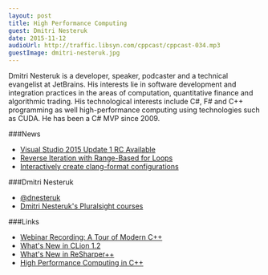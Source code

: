 ```yaml
---
layout: post
title: High Performance Computing
guest: Dmitri Nesteruk
date: 2015-11-12
audioUrl: http://traffic.libsyn.com/cppcast/cppcast-034.mp3
guestImage: dmitri-nesteruk.jpg
---
```


Dmitri Nesteruk is a developer, speaker, podcaster and a technical evangelist at JetBrains. His interests lie in software development and integration practices in the areas of computation, quantitative finance and algorithmic trading. His technological interests include C#, F# and C++ programming as well high-performance computing using technologies such as CUDA. He has been a C# MVP since 2009.

###News

 - [Visual Studio 2015 Update 1 RC Available](http://blogs.msdn.com/b/vcblog/archive/2015/10/29/visual-studio-2015-update-1-rc-available.aspx)
 - [Reverse Iteration with Range-Based for Loops](https://www.reddit.com/r/cpp/comments/3q8o0d/reverse_iteration_with_rangebased_for_loops/)
 - [Interactively create clang-format configurations](https://www.reddit.com/r/cpp/comments/3qrwng/interactively_create_clangformat_configurations/)
 
###Dmitri Nesteruk

 - [@dnesteruk](https://twitter.com/dnesteruk)
 - [Dmitri Nesteruk's Pluralsight courses](http://www.pluralsight.com/author/dmitri-nesteruk)

###Links

 - [Webinar Recording: A Tour of Modern C++](http://blog.jetbrains.com/clion/2015/07/webinar-recording-a-tour-of-modern-c/)
 - [What's New in CLion 1.2](https://www.jetbrains.com/clion/whatsnew/)
 - [What's New in ReSharper++](https://www.jetbrains.com/resharper/whatsnew/)
 - [High Performance Computing in C++](http://www.pluralsight.com/courses/cpp-high-performance-computing)
